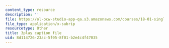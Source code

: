 ```yaml
---
content_type: resource
description: ''
file: https://ol-ocw-studio-app-qa.s3.amazonaws.com/courses/18-01-single-variable-calculus-fall-2006/8d11472623ac5f058f01b2e4c4f47035_eHJuAByQf5A.vtt
file_type: application/x-subrip
resourcetype: Other
title: 3play caption file
uid: 8d114726-23ac-5f05-8f01-b2e4c4f47035
---
```


